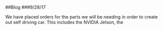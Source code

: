 ##Blog
###9/28/17 

We have placed orders for the parts we will be needing in order to create out self driving car. This includes the NVIDIA Jetson, the 
